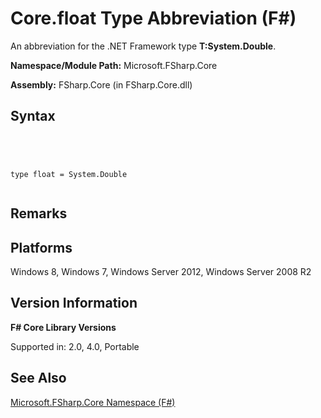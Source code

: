 # Core.float Type Abbreviation (F#)

An abbreviation for the .NET Framework type **T:System.Double**.

**Namespace/Module Path:** Microsoft.FSharp.Core

**Assembly:** FSharp.Core (in FSharp.Core.dll)


## Syntax



```




type float = System.Double


```





## Remarks

## Platforms
Windows 8, Windows 7, Windows Server 2012, Windows Server 2008 R2


## Version Information
**F# Core Library Versions**

Supported in: 2.0, 4.0, Portable




## See Also
[Microsoft.FSharp.Core Namespace &#40;F&#35;&#41;](Microsoft.FSharp.Core-Namespace-%5BFSharp%5D.md)

